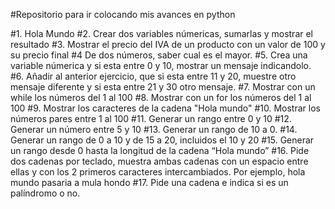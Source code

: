 #Repositorio para ir colocando mis avances en python

#1. Hola Mundo
#2. Crear dos variables númericas, sumarlas y mostrar el resultado
#3. Mostrar el precio del IVA de un producto con un valor de 100 y su precio final
#4 De dos números, saber cual es el mayor.
#5. Crea una variable númerica y si esta entre 0 y 10, mostrar un mensaje indicandolo.
#6. Añadir al anterior ejercicio, que si esta entre 11 y 20, muestre otro mensaje diferente y si esta entre 21 y 30 otro mensaje.
#7. Mostrar con un while los números del 1 al 100
#8. Mostrar con un for los números del 1 al 100 
#9. Mostrar los caracteres de la cadena "Hola mundo"
#10. Mostrar los números pares entre 1 al 100
#11. Generar un rango entre 0 y 10
#12. Generar un número entre 5 y 10
#13. Generar un rango de 10 a 0.
#14. Generar un rango de 0 a 10 y de 15 a 20, incluidos el 10 y 20
#15. Generar un rango desde 0 hasta la longitud de la cadena “Hola mundo”
#16. Pide dos cadenas por teclado, muestra ambas cadenas con un espacio entre ellas y con los 2 primeros caracteres intercambiados. Por ejemplo, hola mundo pasaria a mula hondo
#17. Pide una cadena e indica si es un palíndromo o no.